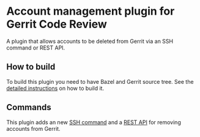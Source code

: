 # Account management plugin for Gerrit Code Review

A plugin that allows accounts to be deleted from Gerrit via an SSH command or
REST API.

## How to build

To build this plugin you need to have Bazel and Gerrit source tree. See the
[detailed instructions](/src/main/resources/Documentation/build.md) on how to build it.

## Commands

This plugin adds an new [SSH command](/src/main/resources/Documentation/cmd-delete.md)
and a [REST API](/src/main/resources/Documentation/rest-api-accounts.md) for removing
accounts from Gerrit.
